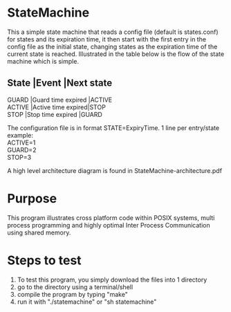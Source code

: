 StateMachine
==============
This a simple state machine that reads a config file (default is states.conf)
for states and its expiration time, it then start with the first entry in the 
config file as the initial state, changing states as the expiration time of the 
current state is reached. Illustrated in the table below is the flow of 
the state machine which is simple.

State  |Event              |Next state
--------------------------------------
GUARD  |Guard time expired |ACTIVE   
ACTIVE |Active time expired|STOP     
STOP   |Stop time expired  |GUARD    

The configuration file is in format STATE=ExpiryTime. 1 line per entry/state  
example:  
   ACTIVE=1  
   GUARD=2  
   STOP=3  

A high level architecture diagram is found in StateMachine-architecture.pdf
 
Purpose
==============
This program illustrates cross platform code within POSIX systems, multi process
programming and highly optimal Inter Process Communication using shared memory.

Steps to test
==============
1. To test this program, you simply download the files into 1 directory
2. go to the directory using a terminal/shell
3. compile the program by typing "make"
4. run it with "./statemachine" or "sh statemachine"
    
